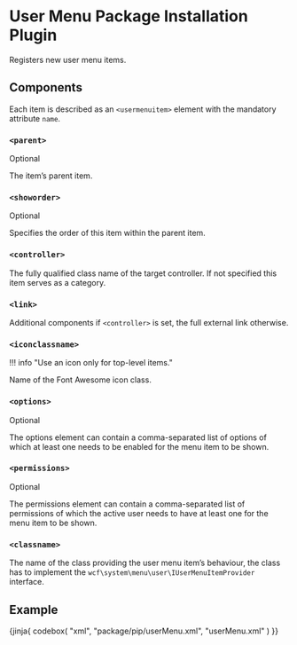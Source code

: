 # User Menu Package Installation Plugin

Registers new user menu items.

## Components

Each item is described as an `<usermenuitem>` element with the mandatory attribute `name`.

### `<parent>`

<span class="label label-info">Optional</span>

The item’s parent item.

### `<showorder>`

<span class="label label-info">Optional</span>

Specifies the order of this item within the parent item.

### `<controller>`

The fully qualified class name of the target controller.
If not specified this item serves as a category.

### `<link>`

Additional components if `<controller>` is set,
the full external link otherwise.

### `<iconclassname>`

!!! info "Use an icon only for top-level items."

Name of the Font Awesome icon class.

### `<options>`

<span class="label label-info">Optional</span>

The options element can contain a comma-separated list of options of which at least one needs to be enabled for the menu item to be shown.

### `<permissions>`

<span class="label label-info">Optional</span>

The permissions element can contain a comma-separated list of permissions of which the active user needs to have at least one for the menu item to be shown.

### `<classname>`

The name of the class providing the user menu item’s behaviour,
the class has to implement the `wcf\system\menu\user\IUserMenuItemProvider` interface.



## Example

{jinja{ codebox(
    "xml",
    "package/pip/userMenu.xml",
    "userMenu.xml"
) }}
